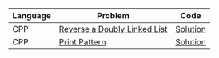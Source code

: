 | Language | Problem                                                                                               | Code                                                                                                          |
| -------- | ----------------------------------------------------------------------------------------------------- | ------------------------------------------------------------------------------------------------------------- |
| CPP      | [Reverse a Doubly Linked List](https://www.geeksforgeeks.org/problems/reverse-a-doubly-linked-list/1) | [Solution](https://github.com/ulascan54/coding-challenge/blob/main/lintcode/reverse-a-doubly-linked-list.cpp) |
| CPP      | [Print Pattern](https://www.geeksforgeeks.org/problems/print-pattern3549/1)                           | [Solution](https://github.com/ulascan54/coding-challenge/blob/main/lintcode/print-pattern3549.cpp)            |
